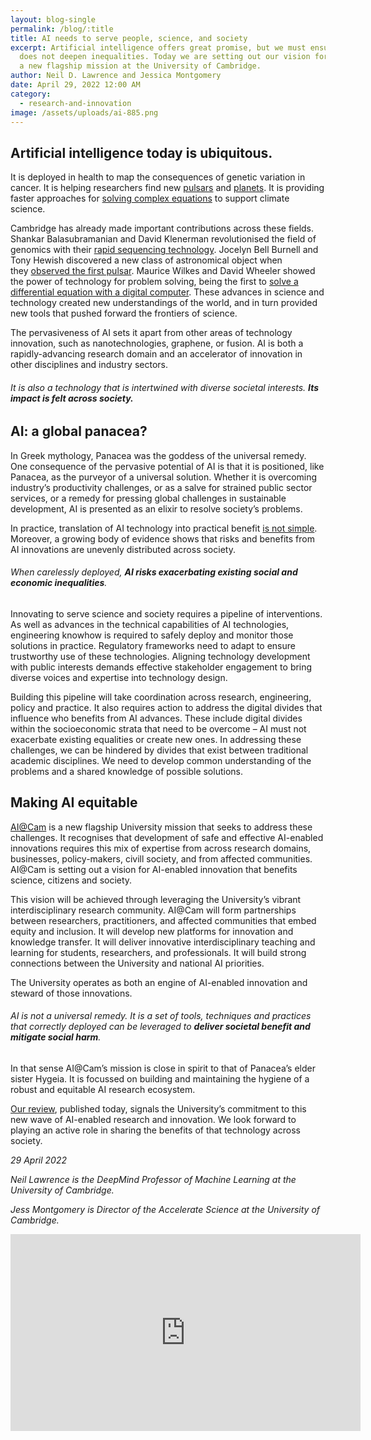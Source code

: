 ```yaml
---
layout: blog-single
permalink: /blog/:title
title: AI needs to serve people, science, and society
excerpt: Artificial intelligence offers great promise, but we must ensure it
  does not deepen inequalities. Today we are setting out our vision for AI@Cam,
  a new flagship mission at the University of Cambridge.
author: Neil D. Lawrence and Jessica Montgomery
date: April 29, 2022 12:00 AM
category:
  - research-and-innovation
image: /assets/uploads/ai-885.png
---
```

## **Artificial intelligence today is ubiquitous.** 

It is deployed in health to map the consequences of genetic variation in cancer. It is helping researchers find new [pulsars](https://academic.oup.com/mnras/article/443/2/1651/1058949) and [planets](https://www.aanda.org/articles/aa/full_html/2021/11/aa41471-21/aa41471-21.html). It is providing faster approaches for [solving complex equations](https://arxiv.org/abs/2010.08895) to support climate science.

Cambridge has already made important contributions across these fields. Shankar Balasubramanian and David Klenerman revolutionised the field of genomics with their [rapid sequencing technology](https://www.cam.ac.uk/stories/journeysofdiscovery-rapidgenomesequencing). Jocelyn Bell Burnell and Tony Hewish discovered a new class of astronomical object when they [observed the first pulsar](https://www.cam.ac.uk/stories/journeysofdiscovery-pulsars). Maurice Wilkes and David Wheeler showed the power of technology for problem solving, being the first to [solve a differential equation with a digital computer](https://www.jstor.org/stable/3001780?seq=1). These advances in science and technology created new understandings of the world, and in turn provided new tools that pushed forward the frontiers of science.

The pervasiveness of AI sets it apart from other areas of technology innovation, such as nanotechnologies, graphene, or fusion. AI is both a rapidly-advancing research domain and an accelerator of innovation in other disciplines and industry sectors.

###### It is also a technology that is intertwined with diverse societal interests. **Its impact is felt across society.**

## **AI: a global panacea?**

In Greek mythology, Panacea was the goddess of the universal remedy. One consequence of the pervasive potential of AI is that it is positioned, like Panacea, as the purveyor of a universal solution. Whether it is overcoming industry’s productivity challenges, or as a salve for strained public sector services, or a remedy for pressing global challenges in sustainable development, AI is presented as an elixir to resolve society’s problems.

In practice, translation of AI technology into practical benefit [is not simple](https://arxiv.org/abs/2011.09926). Moreover, a growing body of evidence shows that risks and benefits from AI innovations are unevenly distributed across society.

###### When carelessly deployed, **AI risks exacerbating existing social and economic inequalities**.

Innovating to serve science and society requires a pipeline of interventions. As well as advances in the technical capabilities of AI technologies, engineering knowhow is required to safely deploy and monitor those solutions in practice. Regulatory frameworks need to adapt to ensure trustworthy use of these technologies. Aligning technology development with public interests demands effective stakeholder engagement to bring diverse voices and expertise into technology design.

Building this pipeline will take coordination across research, engineering, policy and practice. It also requires action to address the digital divides that influence who benefits from AI advances. These include digital divides within the socioeconomic strata that need to be overcome – AI must not exacerbate existing equalities or create new ones. In addressing these challenges, we can be hindered by divides that exist between traditional academic disciplines. We need to develop common understanding of the problems and a shared knowledge of possible solutions.

## **Making AI equitable**

[AI@Cam](https://www.cam.ac.uk/ai) is a new flagship University mission that seeks to address these challenges. It recognises that development of safe and effective AI-enabled innovations requires this mix of expertise from across research domains, businesses, policy-makers, civill society, and from affected communities. AI@Cam is setting out a vision for AI-enabled innovation that benefits science, citizens and society.

This vision will be achieved through leveraging the University’s vibrant interdisciplinary research community. AI@Cam will form partnerships between researchers, practitioners, and affected communities that embed equity and inclusion. It will develop new platforms for innovation and knowledge transfer. It will deliver innovative interdisciplinary teaching and learning for students, researchers, and professionals. It will build strong connections between the University and national AI priorities.

The University operates as both an engine of AI-enabled innovation and steward of those innovations. 

###### AI is not a universal remedy. It is a set of tools, techniques and practices that correctly deployed can be leveraged to **deliver societal benefit and mitigate social harm**.

In that sense AI@Cam’s mission is close in spirit to that of Panacea’s elder sister Hygeia. It is focussed on building and maintaining the hygiene of a robust and equitable AI research ecosystem.

[Our review](https://www.cam.ac.uk/system/files/aicam_review_april22.pdf), published today, signals the University’s commitment to this new wave of AI-enabled research and innovation. We look forward to playing an active role in sharing the benefits of that technology across society.

*29 April 2022*

*Neil Lawrence is the DeepMind Professor of Machine Learning at the University of Cambridge.*

*Jess Montgomery is  Director of the Accelerate Science at the University of Cambridge.*





<iframe width="560" height="315" src="https://www.youtube.com/embed/ww8YoDZ4pM8?si=lZdOB9qFuv4Ox8bd" title="YouTube video player" frameborder="0" allow="accelerometer; autoplay; clipboard-write; encrypted-media; gyroscope; picture-in-picture; web-share" referrerpolicy="strict-origin-when-cross-origin" allowfullscreen></iframe>